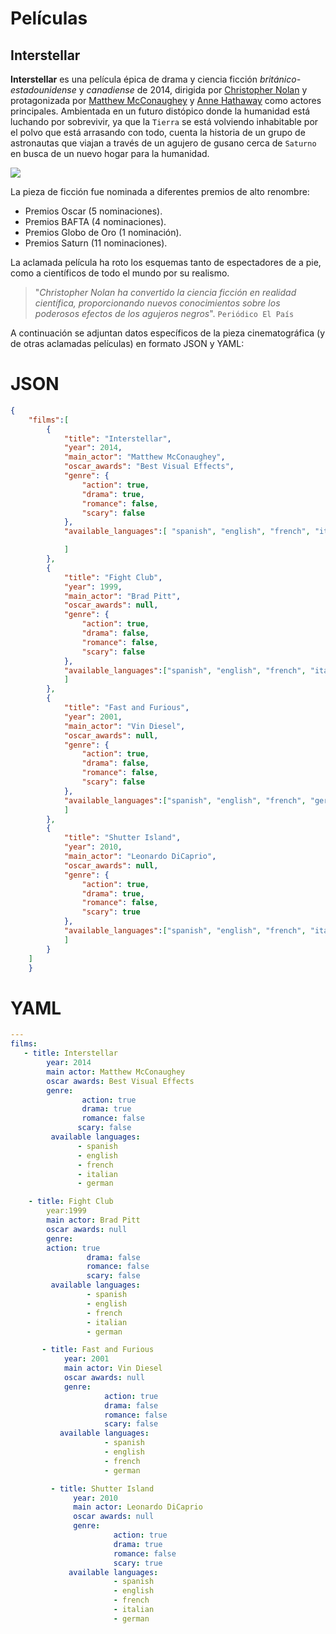 # Películas

## Interstellar

**Interstellar** es una película épica de drama y ciencia ficción *británico-estadounidense* y *canadiense* de 2014, dirigida por [Christopher Nolan](https://es.wikipedia.org/wiki/Christopher_Nolan) y protagonizada por [Matthew McConaughey](https://es.wikipedia.org/wiki/Matthew_McConaughey) y [Anne Hathaway](https://es.wikipedia.org/wiki/Anne_Hathaway) como actores principales. Ambientada en un futuro distópico donde la humanidad está luchando por sobrevivir, ya que la `Tierra` se está volviendo inhabitable por el polvo que está arrasando con todo, cuenta la historia de un grupo de astronautas que viajan a través de un agujero de gusano cerca de `Saturno` en busca de un nuevo hogar para la humanidad.

![](https://www.revistafactum.com/wp-content/uploads/2014/12/interstellar_movie-wide.jpg)

La pieza de ficción fue nominada a diferentes premios de alto renombre:

* Premios Oscar (5 nominaciones).
* Premios BAFTA (4 nominaciones).
* Premios Globo de Oro (1 nominación).
* Premios Saturn (11 nominaciones).

La aclamada película ha roto los esquemas tanto de espectadores de a pie, como a científicos de todo el mundo por su realismo.
> "*Christopher Nolan ha convertido la ciencia ficción en realidad científica, proporcionando nuevos conocimientos sobre los poderosos efectos de los agujeros negros*". `Periódico El País`

A continuación se adjuntan datos específicos de la pieza cinematográfica (y de otras aclamadas películas) en formato JSON y YAML:


# JSON

```json
{
    "films":[
        {
            "title": "Interstellar",
            "year": 2014,
            "main_actor": "Matthew McConaughey",
            "oscar_awards": "Best Visual Effects",
            "genre": {
                "action": true,
                "drama": true,
                "romance": false,
                "scary": false
            },
            "available_languages":[ "spanish", "english", "french", "italian", "german"

            ]
        },
        {
            "title": "Fight Club",
            "year": 1999,
            "main_actor": "Brad Pitt",
            "oscar_awards": null,
            "genre": {
                "action": true,
                "drama": false,
                "romance": false,
                "scary": false
            },
            "available_languages":["spanish", "english", "french", "italian", "german"
            ]
        },
        {
            "title": "Fast and Furious",
            "year": 2001,
            "main_actor": "Vin Diesel",
            "oscar_awards": null,
            "genre": {
                "action": true,
                "drama": false,
                "romance": false,
                "scary": false
            },
            "available_languages":["spanish", "english", "french", "german"
            ]
        },
        {
            "title": "Shutter Island",
            "year": 2010,
            "main_actor": "Leonardo DiCaprio",
            "oscar_awards": null,
            "genre": {
                "action": true,
                "drama": true,
                "romance": false,
                "scary": true
            },
            "available_languages":["spanish", "english", "french", "italian", "german"
            ]
        }
    ]
    }
```

# YAML

```yaml
---
films:
   - title: Interstellar
        year: 2014
        main actor: Matthew McConaughey
        oscar awards: Best Visual Effects
        genre: 
                action: true
                drama: true
                romance: false
               scary: false 
         available languages:
               - spanish
               - english
               - french
               - italian
               - german

    - title: Fight Club
        year:1999
        main actor: Brad Pitt
        oscar awards: null
        genre:
        action: true
                 drama: false
                 romance: false
                 scary: false
         available languages:
                 - spanish
                 - english
                 - french
                 - italian
                 - german

       - title: Fast and Furious
            year: 2001
            main actor: Vin Diesel
            oscar awards: null
            genre:
                     action: true
                     drama: false
                     romance: false
                     scary: false
           available languages:
                     - spanish
                     - english
                     - french
                     - german

         - title: Shutter Island
              year: 2010
              main actor: Leonardo DiCaprio
              oscar awards: null
              genre:
                       action: true
                       drama: true
                       romance: false
                       scary: true
             available languages:
                       - spanish
                       - english
                       - french
                       - italian
                       - german
```

